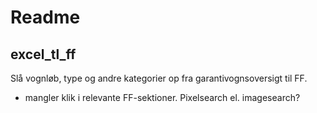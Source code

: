 # Readme

## excel_tl_ff
Slå vognløb, type og andre kategorier op fra garantivognsoversigt til FF.

- mangler klik i relevante FF-sektioner. Pixelsearch el. imagesearch?